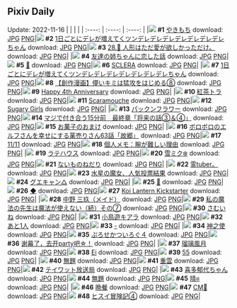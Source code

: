## Pixiv Daily
Update: 2022-11-16
|      |      |      |
| :----: | :----: | :----: |
|![](https://pixiv.microyu.workers.dev/c/240x480/img-master/img/2022/11/14/08/09/40/102781051_p0_master1200.jpg) **#1** [やきもち](https://www.pixiv.net/artworks/102781051) download: [JPG](https://pixiv.microyu.workers.dev/img-original/img/2022/11/14/08/09/40/102781051_p0.jpg) [PNG](https://pixiv.microyu.workers.dev/img-original/img/2022/11/14/08/09/40/102781051_p0.png)|![](https://pixiv.microyu.workers.dev/c/240x480/img-master/img/2022/11/14/00/00/24/102773188_p0_master1200.jpg) **#2** [1日ごとにデレが増えてくツンデレデレデレデレデレデレデレちゃん](https://www.pixiv.net/artworks/102773188) download: [JPG](https://pixiv.microyu.workers.dev/img-original/img/2022/11/14/00/00/24/102773188_p0.jpg) [PNG](https://pixiv.microyu.workers.dev/img-original/img/2022/11/14/00/00/24/102773188_p0.png)|![](https://pixiv.microyu.workers.dev/c/240x480/img-master/img/2022/11/14/00/00/17/102773163_p0_master1200.jpg) **#3** [28.💍 人形はただ愛が欲しかっただけ。](https://www.pixiv.net/artworks/102773163) download: [JPG](https://pixiv.microyu.workers.dev/img-original/img/2022/11/14/00/00/17/102773163_p0.jpg) [PNG](https://pixiv.microyu.workers.dev/img-original/img/2022/11/14/00/00/17/102773163_p0.png)|
|![](https://pixiv.microyu.workers.dev/c/240x480/img-master/img/2022/11/14/00/00/32/102773223_p0_master1200.jpg) **#4** [友達の姉ちゃんに恋した話](https://www.pixiv.net/artworks/102773223) download: [JPG](https://pixiv.microyu.workers.dev/img-original/img/2022/11/14/00/00/32/102773223_p0.jpg) [PNG](https://pixiv.microyu.workers.dev/img-original/img/2022/11/14/00/00/32/102773223_p0.png)|![](https://pixiv.microyu.workers.dev/c/240x480/img-master/img/2022/11/14/00/00/12/102773124_p0_master1200.jpg) **#5** [🍁](https://www.pixiv.net/artworks/102773124) download: [JPG](https://pixiv.microyu.workers.dev/img-original/img/2022/11/14/00/00/12/102773124_p0.jpg) [PNG](https://pixiv.microyu.workers.dev/img-original/img/2022/11/14/00/00/12/102773124_p0.png)|![](https://pixiv.microyu.workers.dev/c/240x480/img-master/img/2022/11/15/00/00/56/102799524_p0_master1200.jpg) **#6** [SCLERA](https://www.pixiv.net/artworks/102799524) download: [JPG](https://pixiv.microyu.workers.dev/img-original/img/2022/11/15/00/00/56/102799524_p0.jpg) [PNG](https://pixiv.microyu.workers.dev/img-original/img/2022/11/15/00/00/56/102799524_p0.png)|
|![](https://pixiv.microyu.workers.dev/c/240x480/img-master/img/2022/11/15/00/00/28/102799463_p0_master1200.jpg) **#7** [1日ごとにデレが増えてくツンデレデレデレデレデレデレデレちゃん](https://www.pixiv.net/artworks/102799463) download: [JPG](https://pixiv.microyu.workers.dev/img-original/img/2022/11/15/00/00/28/102799463_p0.jpg) [PNG](https://pixiv.microyu.workers.dev/img-original/img/2022/11/15/00/00/28/102799463_p0.png)|![](https://pixiv.microyu.workers.dev/c/240x480/img-master/img/2022/11/15/00/33/01/102800687_p0_master1200.jpg) **#8** [【創作漫画】儚いキミは猛攻をはじめる⑧](https://www.pixiv.net/artworks/102800687) download: [JPG](https://pixiv.microyu.workers.dev/img-original/img/2022/11/15/00/33/01/102800687_p0.jpg) [PNG](https://pixiv.microyu.workers.dev/img-original/img/2022/11/15/00/33/01/102800687_p0.png)|![](https://pixiv.microyu.workers.dev/c/240x480/img-master/img/2022/11/14/02/56/15/102777685_p0_master1200.jpg) **#9** [Happy 4th Anniversary](https://www.pixiv.net/artworks/102777685) download: [JPG](https://pixiv.microyu.workers.dev/img-original/img/2022/11/14/02/56/15/102777685_p0.jpg) [PNG](https://pixiv.microyu.workers.dev/img-original/img/2022/11/14/02/56/15/102777685_p0.png)|
|![](https://pixiv.microyu.workers.dev/c/240x480/img-master/img/2022/11/15/20/30/01/102818602_p0_master1200.jpg) **#10** [紅茶トラ](https://www.pixiv.net/artworks/102818602) download: [JPG](https://pixiv.microyu.workers.dev/img-original/img/2022/11/15/20/30/01/102818602_p0.jpg) [PNG](https://pixiv.microyu.workers.dev/img-original/img/2022/11/15/20/30/01/102818602_p0.png)|![](https://pixiv.microyu.workers.dev/c/240x480/img-master/img/2022/11/14/03/00/18/102777744_p0_master1200.jpg) **#11** [Scaramouche](https://www.pixiv.net/artworks/102777744) download: [JPG](https://pixiv.microyu.workers.dev/img-original/img/2022/11/14/03/00/18/102777744_p0.jpg) [PNG](https://pixiv.microyu.workers.dev/img-original/img/2022/11/14/03/00/18/102777744_p0.png)|![](https://pixiv.microyu.workers.dev/c/240x480/img-master/img/2022/11/15/00/00/19/102799415_p0_master1200.jpg) **#12** [Sugary Girls](https://www.pixiv.net/artworks/102799415) download: [JPG](https://pixiv.microyu.workers.dev/img-original/img/2022/11/15/00/00/19/102799415_p0.jpg) [PNG](https://pixiv.microyu.workers.dev/img-original/img/2022/11/15/00/00/19/102799415_p0.png)|
|![](https://pixiv.microyu.workers.dev/c/240x480/img-master/img/2022/11/15/00/00/22/102799438_p0_master1200.jpg) **#13** [パックンフラワー](https://www.pixiv.net/artworks/102799438) download: [JPG](https://pixiv.microyu.workers.dev/img-original/img/2022/11/15/00/00/22/102799438_p0.jpg) [PNG](https://pixiv.microyu.workers.dev/img-original/img/2022/11/15/00/00/22/102799438_p0.png)|![](https://pixiv.microyu.workers.dev/c/240x480/img-master/img/2022/11/14/00/00/52/102773278_p0_master1200.jpg) **#14** [マジで付き合う15分前　最終章「将来の話③＆④」](https://www.pixiv.net/artworks/102773278) download: [JPG](https://pixiv.microyu.workers.dev/img-original/img/2022/11/14/00/00/52/102773278_p0.jpg) [PNG](https://pixiv.microyu.workers.dev/img-original/img/2022/11/14/00/00/52/102773278_p0.png)|![](https://pixiv.microyu.workers.dev/c/240x480/img-master/img/2022/11/15/06/00/02/102805151_p0_master1200.jpg) **#15** [お菓子のおまけ](https://www.pixiv.net/artworks/102805151) download: [JPG](https://pixiv.microyu.workers.dev/img-original/img/2022/11/15/06/00/02/102805151_p0.jpg) [PNG](https://pixiv.microyu.workers.dev/img-original/img/2022/11/15/06/00/02/102805151_p0.png)|
|![](https://pixiv.microyu.workers.dev/c/240x480/img-master/img/2022/11/14/18/25/49/102789983_p0_master1200.jpg) **#16** [ボロボロのエルフさんを幸せにする薬売りさん63話「故郷」](https://www.pixiv.net/artworks/102789983) download: [JPG](https://pixiv.microyu.workers.dev/img-original/img/2022/11/14/18/25/49/102789983_p0.jpg) [PNG](https://pixiv.microyu.workers.dev/img-original/img/2022/11/14/18/25/49/102789983_p0.png)|![](https://pixiv.microyu.workers.dev/c/240x480/img-master/img/2022/11/15/00/00/15/102799384_p0_master1200.jpg) **#17** [11/11](https://www.pixiv.net/artworks/102799384) download: [JPG](https://pixiv.microyu.workers.dev/img-original/img/2022/11/15/00/00/15/102799384_p0.jpg) [PNG](https://pixiv.microyu.workers.dev/img-original/img/2022/11/15/00/00/15/102799384_p0.png)|![](https://pixiv.microyu.workers.dev/c/240x480/img-master/img/2022/11/15/08/00/02/102806314_p0_master1200.jpg) **#18** [個人メモ：腕が難しい理由](https://www.pixiv.net/artworks/102806314) download: [JPG](https://pixiv.microyu.workers.dev/img-original/img/2022/11/15/08/00/02/102806314_p0.jpg) [PNG](https://pixiv.microyu.workers.dev/img-original/img/2022/11/15/08/00/02/102806314_p0.png)|
|![](https://pixiv.microyu.workers.dev/c/240x480/img-master/img/2022/11/14/20/30/01/102792953_p0_master1200.jpg) **#19** [ラテハウス](https://www.pixiv.net/artworks/102792953) download: [JPG](https://pixiv.microyu.workers.dev/img-original/img/2022/11/14/20/30/01/102792953_p0.jpg) [PNG](https://pixiv.microyu.workers.dev/img-original/img/2022/11/14/20/30/01/102792953_p0.png)|![](https://pixiv.microyu.workers.dev/c/240x480/img-master/img/2022/11/14/18/44/35/102790367_p0_master1200.jpg) **#20** [雪ミク❄️](https://www.pixiv.net/artworks/102790367) download: [JPG](https://pixiv.microyu.workers.dev/img-original/img/2022/11/14/18/44/35/102790367_p0.jpg) [PNG](https://pixiv.microyu.workers.dev/img-original/img/2022/11/14/18/44/35/102790367_p0.png)|![](https://pixiv.microyu.workers.dev/c/240x480/img-master/img/2022/11/14/00/00/24/102773186_p0_master1200.jpg) **#21** [ないものねだり](https://www.pixiv.net/artworks/102773186) download: [JPG](https://pixiv.microyu.workers.dev/img-original/img/2022/11/14/00/00/24/102773186_p0.jpg) [PNG](https://pixiv.microyu.workers.dev/img-original/img/2022/11/14/00/00/24/102773186_p0.png)|
|![](https://pixiv.microyu.workers.dev/c/240x480/img-master/img/2022/11/14/11/59/52/102783753_p0_master1200.jpg) **#22** [霊tuber。](https://www.pixiv.net/artworks/102783753) download: [JPG](https://pixiv.microyu.workers.dev/img-original/img/2022/11/14/11/59/52/102783753_p0.jpg) [PNG](https://pixiv.microyu.workers.dev/img-original/img/2022/11/14/11/59/52/102783753_p0.png)|![](https://pixiv.microyu.workers.dev/c/240x480/img-master/img/2022/11/14/00/00/13/102773146_p0_master1200.jpg) **#23** [水星の魔女、人気投票結果](https://www.pixiv.net/artworks/102773146) download: [JPG](https://pixiv.microyu.workers.dev/img-original/img/2022/11/14/00/00/13/102773146_p0.jpg) [PNG](https://pixiv.microyu.workers.dev/img-original/img/2022/11/14/00/00/13/102773146_p0.png)|![](https://pixiv.microyu.workers.dev/c/240x480/img-master/img/2022/11/15/00/00/10/102799344_p0_master1200.jpg) **#24** [グエキャン△](https://www.pixiv.net/artworks/102799344) download: [JPG](https://pixiv.microyu.workers.dev/img-original/img/2022/11/15/00/00/10/102799344_p0.jpg) [PNG](https://pixiv.microyu.workers.dev/img-original/img/2022/11/15/00/00/10/102799344_p0.png)|
|![](https://pixiv.microyu.workers.dev/c/240x480/img-master/img/2022/11/15/00/01/45/102799587_p0_master1200.jpg) **#25** [💙](https://www.pixiv.net/artworks/102799587) download: [JPG](https://pixiv.microyu.workers.dev/img-original/img/2022/11/15/00/01/45/102799587_p0.jpg) [PNG](https://pixiv.microyu.workers.dev/img-original/img/2022/11/15/00/01/45/102799587_p0.png)|![](https://pixiv.microyu.workers.dev/c/240x480/img-master/img/2022/11/14/01/01/27/102775436_p0_master1200.jpg) **#26** [◆](https://www.pixiv.net/artworks/102775436) download: [JPG](https://pixiv.microyu.workers.dev/img-original/img/2022/11/14/01/01/27/102775436_p0.jpg) [PNG](https://pixiv.microyu.workers.dev/img-original/img/2022/11/14/01/01/27/102775436_p0.png)|![](https://pixiv.microyu.workers.dev/c/240x480/img-master/img/2022/11/15/03/54/36/102804133_p0_master1200.jpg) **#27** [Koi Lantern Kickstarter](https://www.pixiv.net/artworks/102804133) download: [JPG](https://pixiv.microyu.workers.dev/img-original/img/2022/11/15/03/54/36/102804133_p0.jpg) [PNG](https://pixiv.microyu.workers.dev/img-original/img/2022/11/15/03/54/36/102804133_p0.png)|
|![](https://pixiv.microyu.workers.dev/c/240x480/img-master/img/2022/11/14/00/00/13/102773147_p0_master1200.jpg) **#28** [中野 三玖（メイド）](https://www.pixiv.net/artworks/102773147) download: [JPG](https://pixiv.microyu.workers.dev/img-original/img/2022/11/14/00/00/13/102773147_p0.jpg) [PNG](https://pixiv.microyu.workers.dev/img-original/img/2022/11/14/00/00/13/102773147_p0.png)|![](https://pixiv.microyu.workers.dev/c/240x480/img-master/img/2022/11/14/00/23/51/102774255_p0_master1200.jpg) **#29** [私の魔法の先生は魔法が使えない（続）その⑦](https://www.pixiv.net/artworks/102774255) download: [JPG](https://pixiv.microyu.workers.dev/img-original/img/2022/11/14/00/23/51/102774255_p0.jpg) [PNG](https://pixiv.microyu.workers.dev/img-original/img/2022/11/14/00/23/51/102774255_p0.png)|![](https://pixiv.microyu.workers.dev/c/240x480/img-master/img/2022/11/15/18/25/55/102815396_p0_master1200.jpg) **#30** [さむいね](https://www.pixiv.net/artworks/102815396) download: [JPG](https://pixiv.microyu.workers.dev/img-original/img/2022/11/15/18/25/55/102815396_p0.jpg) [PNG](https://pixiv.microyu.workers.dev/img-original/img/2022/11/15/18/25/55/102815396_p0.png)|
|![](https://pixiv.microyu.workers.dev/c/240x480/img-master/img/2022/11/14/00/09/14/102773671_p0_master1200.jpg) **#31** [小鳥遊キアラ](https://www.pixiv.net/artworks/102773671) download: [JPG](https://pixiv.microyu.workers.dev/img-original/img/2022/11/14/00/09/14/102773671_p0.jpg) [PNG](https://pixiv.microyu.workers.dev/img-original/img/2022/11/14/00/09/14/102773671_p0.png)|![](https://pixiv.microyu.workers.dev/c/240x480/img-master/img/2022/11/15/00/00/13/102799372_p0_master1200.jpg) **#32** [あと1人](https://www.pixiv.net/artworks/102799372) download: [JPG](https://pixiv.microyu.workers.dev/img-original/img/2022/11/15/00/00/13/102799372_p0.jpg) [PNG](https://pixiv.microyu.workers.dev/img-original/img/2022/11/15/00/00/13/102799372_p0.png)|![](https://pixiv.microyu.workers.dev/c/240x480/img-master/img/2022/11/15/02/51/43/102803439_p0_master1200.jpg) **#33** [-](https://www.pixiv.net/artworks/102803439) download: [JPG](https://pixiv.microyu.workers.dev/img-original/img/2022/11/15/02/51/43/102803439_p0.jpg) [PNG](https://pixiv.microyu.workers.dev/img-original/img/2022/11/15/02/51/43/102803439_p0.png)|
|![](https://pixiv.microyu.workers.dev/c/240x480/img-master/img/2022/11/14/18/28/39/102790036_p0_master1200.jpg) **#34** [神之使](https://www.pixiv.net/artworks/102790036) download: [JPG](https://pixiv.microyu.workers.dev/img-original/img/2022/11/14/18/28/39/102790036_p0.jpg) [PNG](https://pixiv.microyu.workers.dev/img-original/img/2022/11/14/18/28/39/102790036_p0.png)|![](https://pixiv.microyu.workers.dev/c/240x480/img-master/img/2022/11/14/17/50/13/102789203_p0_master1200.jpg) **#35** [ぷろせかついろぐ４](https://www.pixiv.net/artworks/102789203) download: [JPG](https://pixiv.microyu.workers.dev/img-original/img/2022/11/14/17/50/13/102789203_p0.jpg) [PNG](https://pixiv.microyu.workers.dev/img-original/img/2022/11/14/17/50/13/102789203_p0.png)|![](https://pixiv.microyu.workers.dev/c/240x480/img-master/img/2022/11/15/19/50/45/102817484_p0_master1200.jpg) **#36** [谢幕了，去开party吧☆！](https://www.pixiv.net/artworks/102817484) download: [JPG](https://pixiv.microyu.workers.dev/img-original/img/2022/11/15/19/50/45/102817484_p0.jpg) [PNG](https://pixiv.microyu.workers.dev/img-original/img/2022/11/15/19/50/45/102817484_p0.png)|
|![](https://pixiv.microyu.workers.dev/c/240x480/img-master/img/2022/11/14/09/22/19/102781813_p0_master1200.jpg) **#37** [瑠璃風月](https://www.pixiv.net/artworks/102781813) download: [JPG](https://pixiv.microyu.workers.dev/img-original/img/2022/11/14/09/22/19/102781813_p0.jpg) [PNG](https://pixiv.microyu.workers.dev/img-original/img/2022/11/14/09/22/19/102781813_p0.png)|![](https://pixiv.microyu.workers.dev/c/240x480/img-master/img/2022/11/14/09/26/14/102781863_p0_master1200.jpg) **#38** [Ei](https://www.pixiv.net/artworks/102781863) download: [JPG](https://pixiv.microyu.workers.dev/img-original/img/2022/11/14/09/26/14/102781863_p0.jpg) [PNG](https://pixiv.microyu.workers.dev/img-original/img/2022/11/14/09/26/14/102781863_p0.png)|![](https://pixiv.microyu.workers.dev/c/240x480/img-master/img/2022/11/15/03/20/08/102803762_p0_master1200.jpg) **#39** [55](https://www.pixiv.net/artworks/102803762) download: [JPG](https://pixiv.microyu.workers.dev/img-original/img/2022/11/15/03/20/08/102803762_p0.jpg) [PNG](https://pixiv.microyu.workers.dev/img-original/img/2022/11/15/03/20/08/102803762_p0.png)|
|![](https://pixiv.microyu.workers.dev/c/240x480/img-master/img/2022/11/14/20/42/06/102793273_p0_master1200.jpg) **#40** [無題](https://www.pixiv.net/artworks/102793273) download: [JPG](https://pixiv.microyu.workers.dev/img-original/img/2022/11/14/20/42/06/102793273_p0.jpg) [PNG](https://pixiv.microyu.workers.dev/img-original/img/2022/11/14/20/42/06/102793273_p0.png)|![](https://pixiv.microyu.workers.dev/c/240x480/img-master/img/2022/11/14/00/37/00/102774700_p0_master1200.jpg) **#41** [重雲](https://www.pixiv.net/artworks/102774700) download: [JPG](https://pixiv.microyu.workers.dev/img-original/img/2022/11/14/00/37/00/102774700_p0.jpg) [PNG](https://pixiv.microyu.workers.dev/img-original/img/2022/11/14/00/37/00/102774700_p0.png)|![](https://pixiv.microyu.workers.dev/c/240x480/img-master/img/2022/11/15/00/38/07/102800824_p0_master1200.jpg) **#42** [テイワット放送局](https://www.pixiv.net/artworks/102800824) download: [JPG](https://pixiv.microyu.workers.dev/img-original/img/2022/11/15/00/38/07/102800824_p0.jpg) [PNG](https://pixiv.microyu.workers.dev/img-original/img/2022/11/15/00/38/07/102800824_p0.png)|
|![](https://pixiv.microyu.workers.dev/c/240x480/img-master/img/2022/11/15/00/07/53/102799828_p0_master1200.jpg) **#43** [喜多郁代ちゃん](https://www.pixiv.net/artworks/102799828) download: [JPG](https://pixiv.microyu.workers.dev/img-original/img/2022/11/15/00/07/53/102799828_p0.jpg) [PNG](https://pixiv.microyu.workers.dev/img-original/img/2022/11/15/00/07/53/102799828_p0.png)|![](https://pixiv.microyu.workers.dev/c/240x480/img-master/img/2022/11/14/00/00/20/102773171_p0_master1200.jpg) **#44** [無題](https://www.pixiv.net/artworks/102773171) download: [JPG](https://pixiv.microyu.workers.dev/img-original/img/2022/11/14/00/00/20/102773171_p0.jpg) [PNG](https://pixiv.microyu.workers.dev/img-original/img/2022/11/14/00/00/20/102773171_p0.png)|![](https://pixiv.microyu.workers.dev/c/240x480/img-master/img/2022/11/14/00/00/13/102773139_p0_master1200.jpg) **#45** [晴ฅ](https://www.pixiv.net/artworks/102773139) download: [JPG](https://pixiv.microyu.workers.dev/img-original/img/2022/11/14/00/00/13/102773139_p0.jpg) [PNG](https://pixiv.microyu.workers.dev/img-original/img/2022/11/14/00/00/13/102773139_p0.png)|
|![](https://pixiv.microyu.workers.dev/c/240x480/img-master/img/2022/11/15/21/31/52/102820513_p0_master1200.jpg) **#46** [晩餐](https://www.pixiv.net/artworks/102820513) download: [JPG](https://pixiv.microyu.workers.dev/img-original/img/2022/11/15/21/31/52/102820513_p0.jpg) [PNG](https://pixiv.microyu.workers.dev/img-original/img/2022/11/15/21/31/52/102820513_p0.png)|![](https://pixiv.microyu.workers.dev/c/240x480/img-master/img/2022/11/14/00/01/06/102773304_p0_master1200.jpg) **#47** [CM🐰](https://www.pixiv.net/artworks/102773304) download: [JPG](https://pixiv.microyu.workers.dev/img-original/img/2022/11/14/00/01/06/102773304_p0.jpg) [PNG](https://pixiv.microyu.workers.dev/img-original/img/2022/11/14/00/01/06/102773304_p0.png)|![](https://pixiv.microyu.workers.dev/c/240x480/img-master/img/2022/11/14/00/08/53/102773648_p0_master1200.jpg) **#48** [ヒスイ冒険記④](https://www.pixiv.net/artworks/102773648) download: [JPG](https://pixiv.microyu.workers.dev/img-original/img/2022/11/14/00/08/53/102773648_p0.jpg) [PNG](https://pixiv.microyu.workers.dev/img-original/img/2022/11/14/00/08/53/102773648_p0.png)|
